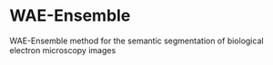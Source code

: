 # WAE-Ensemble
WAE-Ensemble method for the semantic segmentation of biological electron microscopy images
